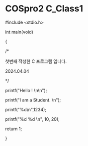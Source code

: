 # COSpro2 C_Class1

#include <stdio.h>

int main(void)

{
	
 /*
		
  첫번째 작성한 C 프로그램 입니다.
		
  2024.04.04
	
 */

 printf("Hello !  \n\n");

 printf("I am a Student.  \n");

 printf("%d\n",1234);

 printf("%d		%d \n", 10, 20);

 return 1;

}

